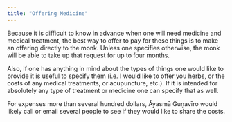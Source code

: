 ```yaml
---
title: "Offering Medicine"
---
```


Because it is difficult to know in advance when one will need medicine and medical treatment, the best way to offer to pay for these things is to make an offering directly to the monk. Unless one specifies otherwise, the monk will be able to take up that request for up to four months.

Also, if one has anything in mind about the types of things one would like to provide it is useful to specify them (i.e. I would like to offer you herbs, or the costs of any medical treatments, or acupuncture, etc.). If it is intended for absolutely any type of treatment or medicine one can specify that as well.

For expenses more than several hundred dollars, Āyasmā Guṇavīro would likely call or email several people to see if they would like to share the costs.

